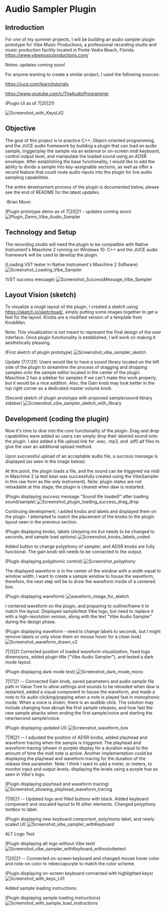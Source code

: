 # Audio Sampler Plugin

## Introduction

For one of my summer projects, I will be building an audio sampler plugin prototype for Vibe Music Productions, a professional recording studio and music production facility located in Ponte Vedra Beach, Florida. https://www.vibemusicproductions.com/

Notes: updates coming soon!

For anyone wanting to create a similar project, I used the following sources:

https://juce.com/learn/tutorials

https://www.youtube.com/c/TheAudioProgrammer

(Plugin UI as of 7|20|21)

![Screenshot_with_KeysLit2](https://user-images.githubusercontent.com/25870426/126587878-3385eaef-47d8-430a-8004-da44287a1e41.png)

## Objective

The goal of this project is to practice C++, Object-oriented programming, and the JUCE audio framework by building a plugin that can load an audio sample, trigger/play the sample via an external or on-screen midi keyboard, control output level, and manipulate the loaded sound using an ADSR envelope. After establishing the base functionality, I would like to add the ability to divide a sample into key-assignable sections, as well as offer a record feature that could route audio inputs into the plugin for live audio sampling capabilities.

The entire development process of the plugin is documented below, please see the end of README for the latest updates.

-Brian Moon

(Plugin prototype demo as of 7|20|21 - updates coming soon)
![Plugin_Demo_Vibe_Audio_Sampler](Documentation/Plugin_Demo_Vibe_Audio_Sampler.gif)

## Technology and Setup

The recording studio will need the plugin to be compatible with Native Instrument's Maschine 2 running on Windows 10.
C++ and the JUCE audio framework will be used to develop the plugin.

(Loading VST tester in Native Instrument's Maschine 2 Software)
![Screenshot_Loading_Vibe_Sampler](https://user-images.githubusercontent.com/25870426/124214309-ffca7880-dabf-11eb-9eed-066e948a09a0.png)

(VST success message)
![Screenshot_SuccessMessage_Vibe_Sampler](https://user-images.githubusercontent.com/25870426/124215843-d9f2a300-dac2-11eb-90a8-cd4d554ba7ac.png)

## Layout Vision (sketch)

To visualize a rough layout of the plugin, I created a sketch using https://sketch.io/sketchpad/, simply putting some images together to get a feel for the layout.
Knobs are a modified version of a template from KnobMan.

Note: This visualization is not meant to represent the final design of the user interface. Once plugin functionality is established, I will work on making it aesthetically pleasing.

(First sketch of plugin prototype)
![Screenshot_vibe_sampler_sketch](https://user-images.githubusercontent.com/25870426/124827433-0899cf00-df44-11eb-906f-ef3fe2c57b89.png)

Update (7/7/21): Users would like to have a sound library located on the left side of the plugin to streamline the process of dragging and dropping samples onto the sample editor located in the center of the plugin.
Maschine 2 has a sidebar for samples if we can't make this work properly, but it would be a nice addition. Also, the Gain knob may look better in the top right corner as a dedicated master volume knob.

(Second sketch of plugin prototype with proposed sample/sound library sidebar)
![Screenshot_vibe_sampler_sketch_with_library](https://user-images.githubusercontent.com/25870426/124839763-64ba1e80-df57-11eb-98a8-1e24caae70ae.png)

## Development (coding the plugin)

Now it's time to dive into the core functionality of the plugin. Drag and drop capabilities were added so users can simply drop their desired sound onto the plugin.
I also added a file upload link for .wav, .mp3, and .aiff/.aif files to give the user an additional upload method.

Upon successful upload of an acceptable audio file, a success message is displayed (as seen in the image below).

At this point, the plugin loads a file, and the sound can be triggered via midi in Maschine 2 (a test beat was successfully created using the VibeSampler in this raw form as the only instrument).
Note: plugin states are not reloadable at this stage; the plugin is cleared when daw is restarted.

(Plugin displaying success message "Sound file loaded!" after loading sound/sample)
![Screenshot_plugin_loading_success_drag_drop](https://user-images.githubusercontent.com/25870426/124999586-76192e80-e01c-11eb-9e0c-0585727ece39.png)

Continuing development, I added knobs and labels and displayed them on the plugin. I attempted to match the placement of the knobs to the plugin layout seen in the previous section.

(Plugin displaying knobs, labels (showing ms but needs to be changed to seconds, and sample load options)
![Screenshot_knobs_labels_coded](https://user-images.githubusercontent.com/25870426/125114151-90ecb100-e0b7-11eb-8f0d-fbd6cbc28ead.png)

Added button to change polyphony of sampler, and ADSR knobs are fully functional. The gain knob still needs to be connected to the output.

(Plugin displaying polyphonic control)
![Screenshot_polyphony](https://user-images.githubusercontent.com/25870426/125218924-e977a600-e291-11eb-910a-62d93dca71fb.png)

The displayed waveform is in the center of the window with a width equal to window width.
I want to create a sample window to house the waveform, therefore, the next step will be to draw the waveform inside of a centered box.

(Plugin displaying waveform)
![waveform_image_for_sketch](https://user-images.githubusercontent.com/25870426/125361438-4c714780-e33b-11eb-8cde-75046963175f.png)

I centered waveform on the plugin, and preparing to outline/frame it to match the layout.
Displayed sample/test Vibe logo, but need to replace it with a high-resolution version, along with the text "Vibe Audio Sampler" during the design phase.

(Plugin displaying waveform - need to change labels to seconds, but I might remove labels or only show them on mouse hover for a clean look)
![Screenshot_waveform_drawn_v2](https://user-images.githubusercontent.com/25870426/125387967-afc79d80-e36c-11eb-8714-768a8e039a12.png)

7|13|21 Corrected position of loaded waveform visualization, fixed logo dimensions, added plugin title ("Vibe Audio Sampler"), and tested a dark mode layout.

(Plugin displaying dark mode test)
![Screenshot_dark_mode_mono](https://user-images.githubusercontent.com/25870426/125873022-9e2775b6-612b-4783-abba-d9edfea70ed8.png)

7|17|21 -- Connected Gain knob, saved parameters and audio sample file path in Value Tree to allow settings and sounds to be reloaded when daw is restarted, added a visual component
to house the waveform, and made a note to fix audio clicking/popping when a note is played fast in monophonic mode. When a voice is stolen, there is an audible click. The solution
may include changing how abrupt the first sample releases, and how fast the new sample attacks when ending the first sample/voice and starting the new/second sample/voice.

(Plugin displaying updated UI)
![Screenshot_waveform_box](https://user-images.githubusercontent.com/25870426/126054452-96d9f4db-8fcc-421a-a180-73c0d7f87475.png)

7|18|21 -- I adjusted the position of ADSR knobs, added playhead and waveform tracing when the sample is triggered. The playhead and waveform tracing (shown in purple) display for a duration
equal to the amount of time the midi note is active. Another implementation could be displaying the playhead and waveform tracing for the duration of the release time parameter.
Note: I think I want to add a meter, or meters, to monitor input and output levels; displaying the levels using a purple hue as seen in Vibe's logo.

(Plugin displaying playhead and waveform tracing)
![Screenshot_showing_playhead_waveform_tracing](https://user-images.githubusercontent.com/25870426/126084761-c984dc90-adc5-4ed8-a4b3-a2808c363743.png)

7|19|21 -- Updated logo and filled buttons with black.
Added keyboard component and rescaled layout to fit other elements.
Changed polyphony textbox to label.

(Plugin displaying new keyboard component, poly/mono label, and newly scaled UI)
![Screenshot_vibe_sampler_withKeyboard](https://user-images.githubusercontent.com/25870426/126224630-cc9fd8db-7043-4a23-aed8-a8ac47e96a67.png)

ALT Logo Test

(Plugin displaying alt logo without Vibe text)
![Screenshot_vibe_sampler_withKeyboard_withoutvibetext](https://user-images.githubusercontent.com/25870426/126255242-7e5c7a23-e2ba-4d06-b3e8-5f1b72f79fa6.png)

7|20|21 -- Connected on-screen keyboard and changed mouse hover color and note-on color to rebeccapurple to match the color scheme.

(Plugin displaying on-screen keyboard connected with highlighted keys)
![Screenshot_with_keys_Lit1](https://user-images.githubusercontent.com/25870426/126414559-c44a323b-8e18-4706-8373-c6188761b375.png)

Added sample loading instructions.

(Plugin displaying sample loading instructions)
![Screenshot_with_sample_load_instructions](https://user-images.githubusercontent.com/25870426/126928254-c1611978-fbae-493f-b53f-d90a8391bab6.png)
